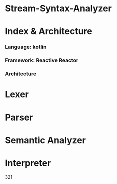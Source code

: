 # Stream-Syntax-Analyzer

# Index & Architecture
### Language: kotlin
### Framework: Reactive Reactor
### Architecture

# Lexer

# Parser

# Semantic Analyzer

# Interpreter
321

